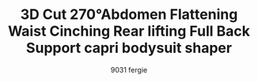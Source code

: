 ---
layout: product
title: 3D Cut 270°Abdomen Flattening Waist Cinching Rear lifting Full Back Support capri bodysuit shaper
subtitle: 9031 fergie
price: '38.00'
product_image: /shaping-lingerie/9031-front.png
product_image_hover: /shaping-lingerie/9031-back.png
categories: 
  - Tummy & Waist
  - Back Support
  - Rear & Hips
  - Thighs & Legs
  - Full Body
  - Bust
  - Bodysuits
---